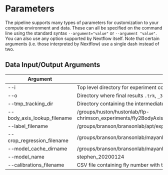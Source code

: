 # Parameters

The pipeline supports many types of parameters for customization to your compute environment and data. These can all be specified on the command line using the standard syntax `--argument="value"` or `--argument "value"`. You can also use any option supported by Nextflow itself. Note that certain arguments (i.e. those interpreted by Nextflow) use a single dash instead of two.


## Data Input/Output Arguments

| Argument   |Description                                                                           |
|------------|---------------------------------------------------------------------------------------|
| --i| Top level directory for experiment containing all individual fly subdirectories |
| --o | Directory where final results `.trk`, `_3dres.mat` will be generated |
| --tmp_tracking_dir | Directory containing the intermediate results generated during the `detect` step |
| --body_axis_lookup_filename | /groups/huston/hustonlab/flp-chrimson_experiments/fly2BodyAxis_lookupTable_Ben.csv |
| --label_filename | /groups/branson/bransonlab/apt/experiments/data/sh_trn5017_20200121_stripped.lbl |
| --crop_regression_filename | /groups/branson/bransonlab/mayank/stephen_copy/crop_regression_params.mat |
| --model_cache_dirname | /groups/branson/bransonlab/mayank/stephen_copy/apt_cache |
| --model_name | stephen_20200124 |
| --calibrations_filename| CSV file containing fly number with the corresponding calibration file|
